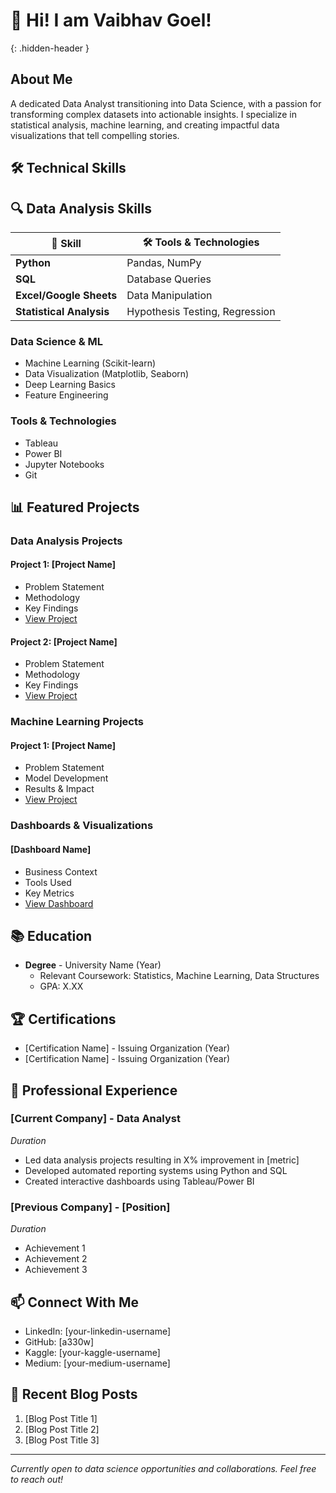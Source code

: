 # 👋 Hi! I am Vaibhav Goel!
{: .hidden-header }

## About Me
A dedicated Data Analyst transitioning into Data Science, with a passion for transforming complex datasets into actionable insights. I specialize in statistical analysis, machine learning, and creating impactful data visualizations that tell compelling stories.

## 🛠️ Technical Skills

## 🔍 Data Analysis Skills

| 📌 Skill               | 🛠️ Tools & Technologies         |
|----------------------|------------------------------|
| **Python**          | Pandas, NumPy                 |
| **SQL**            | Database Queries              |
| **Excel/Google Sheets** | Data Manipulation           |
| **Statistical Analysis** | Hypothesis Testing, Regression |


### Data Science & ML
- Machine Learning (Scikit-learn)
- Data Visualization (Matplotlib, Seaborn)
- Deep Learning Basics
- Feature Engineering

### Tools & Technologies
- Tableau
- Power BI
- Jupyter Notebooks
- Git

## 📊 Featured Projects

### Data Analysis Projects
#### Project 1: [Project Name]
- Problem Statement
- Methodology
- Key Findings
- [View Project](link)

#### Project 2: [Project Name]
- Problem Statement
- Methodology
- Key Findings
- [View Project](link)

### Machine Learning Projects
#### Project 1: [Project Name]
- Problem Statement
- Model Development
- Results & Impact
- [View Project](link)

### Dashboards & Visualizations
#### [Dashboard Name]
- Business Context
- Tools Used
- Key Metrics
- [View Dashboard](link)

## 📚 Education
- **Degree** - University Name (Year)
  - Relevant Coursework: Statistics, Machine Learning, Data Structures
  - GPA: X.XX

## 🏆 Certifications
- [Certification Name] - Issuing Organization (Year)
- [Certification Name] - Issuing Organization (Year)

## 💼 Professional Experience

### [Current Company] - Data Analyst
*Duration*
- Led data analysis projects resulting in X% improvement in [metric]
- Developed automated reporting systems using Python and SQL
- Created interactive dashboards using Tableau/Power BI

### [Previous Company] - [Position]
*Duration*
- Achievement 1
- Achievement 2
- Achievement 3

## 📫 Connect With Me
- LinkedIn: [your-linkedin-username]
- GitHub: [a330w]
- Kaggle: [your-kaggle-username]
- Medium: [your-medium-username]

## 📝 Recent Blog Posts
1. [Blog Post Title 1]
2. [Blog Post Title 2]
3. [Blog Post Title 3]

---
*Currently open to data science opportunities and collaborations. Feel free to reach out!*
